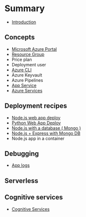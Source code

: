# Summary

* [Introduction](README.md)

## Concepts

* [Microsoft Azure Portal](concepts/microsoft-azure-portal.md)
* [Resource Group](resource-group.md)
* Price plan
* Deployment user
* [Azure CLI](azure-cli.md)
* Azure Keyvault
* Azure Pipelines
* [App Service](app-service.md)
* [Azure Services](concepts/azure-services.md)

## Deployment recipes

* [Node.js web app deploy](deployment/nodejs-web-app-deploy.md)
* [Python Web App Deploy](deployment/python-web-app-deploy.md)
* [Node.js with a database \( Mongo \)](deployment/nodejs-with-a-database-mongo.md)
* [Node.js + Express with Mongo DB](deployment/nodejs-+-express-with-mongo-db.md)
* Node.js app in a container

## Debugging

* [App logs](debugging/app-logs.md)

## Serverless

## Cognitive services

* [Cognitive Services](cognitive-services.md)

